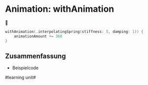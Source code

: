 # Animation: withAnimation
🚁

```swift
withAnimation(.interpolatingSpring(stiffness: 5, damping: 1)) {
    animationAmount += 360
}
```

## Zusammenfassung
- Beispielcode

#learning unit#